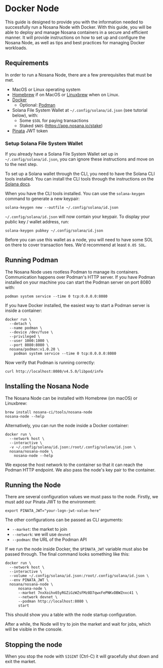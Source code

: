 # Docker Node

This guide is designed to provide you with the information needed to successfully run a Nosana Node with Docker. With this guide, you will be able to deploy and manage Nosana containers in a secure and efficient manner. It will provide instructions on how to set up and configure the Nosana Node, as well as tips and best practices for managing Docker workloads.

## Requirements

In order to run a Nosana Node, there are a few prerequisites that must be met.

- MacOS or Linux operating system
- [Homebrew](https://brew.sh/) if on MacOS or [Linuxbrew](https://docs.brew.sh/Homebrew-on-Linux) when on Linux.
- [Docker](https://www.docker.com/)
  - Optional: [Podman](https://podman.io/)
- Solana File System Wallet at `~/.config/solana/id.json` (see tutorial below), with:
  - Some `$SOL` for paying transactions
  - Staked `$NOS` (https://app.nosana.io/stake)
- [Pinata](https://www.pinata.cloud/) JWT token

### Setup Solana File System Wallet
If you already have a Solana File System Wallet set up in `~/.config/solana/id.json`, you can ignore these instructions and move on to the next step.

To set up a Solana wallet through the CLI, you need to have the Solana CLI tools installed. You can install the CLI tools through the instructions on the [Solana docs](https://docs.solana.com/cli/install-solana-cli-tools).

When you have the CLI tools installed. You can use the `solana-keygen` command to generate a new keypair:
```shell
solana-keygen new --outfile ~/.config/solana/id.json
```

`~/.config/solana/id.json` will now contain your keypair. To display your public key / wallet address, run:
```shell
solana-keygen pubkey ~/.config/solana/id.json
```

Before you can use this wallet as a node, you will need to have some SOL on there to cover transaction fees. We'd recommend at least `0.05 SOL`.

## Running Podman

The Nosana Node uses rootless Podman to manage its containers. Communication happens over Podman's HTTP server. If you have Podman installed on your machine you can start the Podman server on port 8080 with:

```shell
podman system service --time 0 tcp:0.0.0.0:8080
```

If you have Docker installed, the easiest way to start a Podman server is inside a container:

```shell
docker run \
  --detach \
  --name podman \
  --device /dev/fuse \
  --privileged \
  --user 1000:1000 \
  --port 8080:8080 \
  nosana/podman:v1.0.20 \
    podman system service --time 0 tcp:0.0.0.0:8080
```

Now verify that Podman is running correctly:

```shell
curl http://localhost:8080/v4.5.0/libpod/info
```

## Installing the Nosana Node

The Nosana Node can be installed with Homebrew (on macOS) or Linuxbrew:

```shell
brew install nosana-ci/tools/nosana-node
nosana-node --help
```

Alternatively, you can run the node inside a Docker container:

```shell
docker run \
  --network host \
  --interactive \
  -v ~/.config/solana/id.json:/root/.config/solana/id.json \
  nosana/nosana-node \
    nosana-node --help
```

We expose the host network to the container so that it can reach the Podman HTTP endpoint. We also pass the node's key pair to the container.

## Running the Node

There are several configuration values we must pass to the node. Firstly, we must add our Pinata JWT to the environment:

```shell
export PINATA_JWT="your-logn-jwt-value-here"
```

The other configurations can be passed as CLI arguments:

- `--market`: the market to join
- `--network`: we will use `devnet`
- `--podman`: the URL of the Podman API

If we run the node inside Docker, the `$PINATA_JWT` variable must also be passed through. The final command looks something like this:

```shell
docker run \
  --network host \
  --interactive \
  --volume ~/.config/solana/id.json:/root/.config/solana/id.json \
  --env PINATA_JWT \
  nosana/nosana-node \
      nosana-node \
      --market 7nxXoihx65yRGZiGzWZsFMz8D7qwxFePNKvDBWZnxc41 \
      --network devnet \
      --podman http://localhost:8080 \
      start
```

This should show you a table with the node startup configuration.

After a while, the Node will try to join the market and wait for jobs, which will be visible in the console.

## Stopping the node

When you stop the node with `SIGINT` (Ctrl-C) it will gracefully shut down and exit the market.
